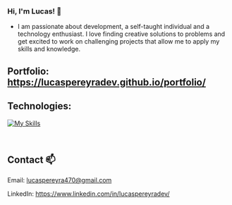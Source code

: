 ### Hi, I'm Lucas! 🙂

- I am passionate about development, a self-taught individual and a technology enthusiast. I love finding creative solutions to problems and get excited to work on challenging projects that allow me to apply my skills and knowledge.

## Portfolio: https://lucaspereyradev.github.io/portfolio/

## Technologies:

[![My Skills](https://skillicons.dev/icons?i=next,react,astro,js,ts,nestjs,html,css,sass,tailwind,figma,mysql,firebase,googlecloud,postman,git,github)](https://skillicons.dev)

<br />

## Contact 📫
 
 Email: lucaspereyra470@gmail.com 
 
 LinkedIn: https://www.linkedin.com/in/lucaspereyradev/

